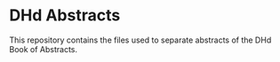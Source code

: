 # DHd Abstracts
This repository contains the files used to separate abstracts of the DHd Book of Abstracts. 